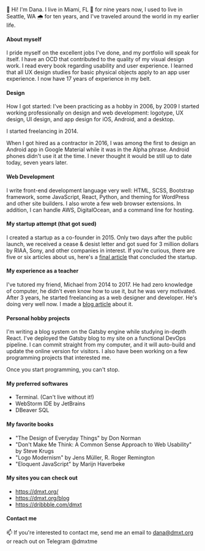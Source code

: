 👋 Hi! I'm Dana. I live in Miami, FL 🌴 for nine years now, I used to live in Seattle, WA 🌧 for ten years, and I've traveled around the world in my earlier life.

#### About myself
I pride myself on the excellent jobs I've done, and my portfolio will speak for itself. I have an OCD that contributed to the quality of my visual design work. I read every book regarding usability and user experience. I learned that all UX design studies for basic physical objects apply to an app user experience. I now have 17 years of experience in my belt.

#### Design
How I got started: I've been practicing as a hobby in 2006, by 2009 I started working professionally on design and web development: logotype, UX design, UI design, and app design for iOS, Android, and a desktop.

I started freelancing in 2014. 

When I got hired as a contractor in 2016, I was among the first to design an Android app in Google Material while it was in the Alpha phrase. Android phones didn't use it at the time. I never thought it would be still up to date today, seven years later.

#### Web Development
I write front-end development language very well: HTML, SCSS, Bootstrap framework, some JavaScript, React, Python, and theming for WordPress and other site builders. I also wrote a few web browser extensions. In addition, I can handle AWS, DigitalOcean, and a command line for hosting.

#### My startup attempt (that got sued)
I created a startup as a co-founder in 2015. Only two days after the public launch, we received a cease & desist letter and got sued for 3 million dollars by RIAA, Sony, and other companies in interest. If you're curious, there are five or six articles about us, here's a [final article](https://torrentfreak.com/riaa-and-aurous-settle-piracy-lawsuit-for-3-million-151209/) that concluded the startup.

#### My experience as a teacher
I've tutored my friend, Michael from 2014 to 2017. He had zero knowledge of computer, he didn't even know how to use it, but he was very motivated. After 3 years, he started freelancing as a web designer and developer. He's doing very well now. I made a [blog article](https://medium.com/@dmxt/mentoring-a-student-who-is-a-computer-casual-to-a-designer-front-end-developer-79cb16afc42f) about it. 

#### Personal hobby projects
I'm writing a blog system on the Gatsby engine while studying in-depth React. I've deployed the Gatsby blog to my site on a functional DevOps pipeline. I can commit straight from my computer, and it will auto-build and update the online version for visitors. I also have been working on a few programming projects that interested me.

Once you start programming, you can't stop.

#### My preferred softwares
* Terminal. (Can't live without it!)
* WebStorm IDE by JetBrains
* DBeaver SQL

#### My favorite books
* "The Design of Everyday Things" by Don Norman
* "Don't Make Me Think: A Common Sense Approach to Web Usability" by Steve Krugs
* "Logo Modernism" by Jens Müller, R. Roger Remington
* "Eloquent JavaScript" by Marijn Haverbeke

#### My sites you can check out
* https://dmxt.org/
* https://dmxt.org/blog
* https://dribbble.com/dmxt

#### Contact me
📫 If you're interested to contact me, send me an email to dana@dmxt.org or reach out on Telegram @dmxtme
